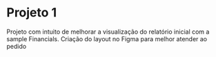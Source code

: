 # Projeto 1
Projeto com intuito de melhorar a visualização do relatório inicial com a sample Financials.
Criação do layout no Figma para melhor atender ao pedido
